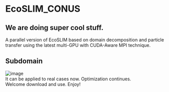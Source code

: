 # EcoSLIM_CONUS
## We are doing super cool stuff.
A parallel version of EcoSLIM based on domain decomposition and particle transfer using the latest multi-GPU with CUDA-Aware MPI technique. 
## Subdomain
![image](https://github.com/aureliayang/EcoSLIM_CONUS/blob/main/images/Picture1.png)  
It can be applied to real cases now. Optimization continues.  
Welcome download and use. Enjoy!
